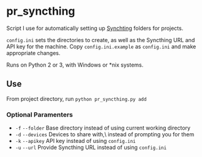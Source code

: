 pr_syncthing
============

Script I use for automatically setting up [Synchting](https://syncthing.net/) folders for projects.

`config.ini` sets the directories to create, as well as the Syncthing URL and API key for the machine. Copy `config.ini.example` as `config.ini` and make appropriate changes.

Runs on Python 2 or 3, with Windows or *nix systems.

Use
---

From project directory, run `python pr_syncthing.py add`

### Optional Paramenters

- `-f` `--folder` Base directory instead of using current working directory
- `-d` `--devices` Devices to share with,\ instead of prompting you for them
- `-k` `--apikey` API key instead of using `config.ini`
- `-u` `--url` Provide Syncthing URL instead of using `config.ini`
